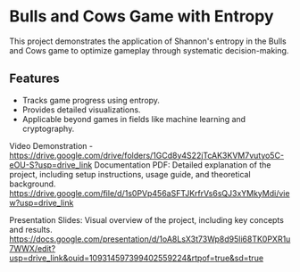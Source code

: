 # Bulls and Cows Game with Entropy
This project demonstrates the application of Shannon's entropy in the Bulls and Cows game to optimize gameplay through systematic decision-making.
## Features
- Tracks game progress using entropy.
- Provides detailed visualizations.
- Applicable beyond games in fields like machine learning and cryptography.

Video Demonstration - https://drive.google.com/drive/folders/1GCd8y4S22jTcAK3KVM7vutyo5C-eOU-S?usp=drive_link
Documentation PDF: Detailed explanation of the project, including setup instructions, usage guide, and theoretical background. https://drive.google.com/file/d/1s0PVp456aSFTJKrfrVs6sQJ3xYMkyMdi/view?usp=drive_link


Presentation Slides: Visual overview of the project, including key concepts and results. https://docs.google.com/presentation/d/1oA8LsX3t73Wp8d95li68TK0PXR1u7WWX/edit?usp=drive_link&ouid=109314597399402559224&rtpof=true&sd=true
